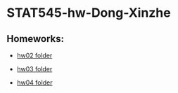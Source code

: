 # STAT545-hw-Dong-Xinzhe

## Homeworks:

* [hw02 folder](https://github.com/hannahdxz/STAT545-hw-Dong-Xinzhe/tree/master/hw%2002)

* [hw03 folder](https://github.com/hannahdxz/STAT545-hw-Dong-Xinzhe/tree/master/hw03)

* [hw04 folder](https://github.com/hannahdxz/STAT545-hw-Dong-Xinzhe/tree/master/hw04)

